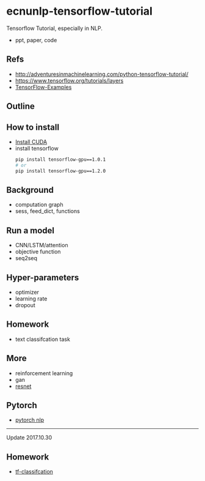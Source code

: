 # ecnunlp-tensorflow-tutorial

Tensorflow Tutorial, especially in NLP.

- ppt, paper, code

## Refs
- http://adventuresinmachinelearning.com/python-tensorflow-tutorial/
- https://www.tensorflow.org/tutorials/layers
- [TensorFlow-Examples](https://github.com/aymericdamien/TensorFlow-Examples)


## Outline

## How to install
- [Install CUDA](https://www.tensorflow.org/install/install_linux)
- install tensorflow
  ```bash
  pip install tensorflow-gpu==1.0.1
  # or
  pip install tensorflow-gpu==1.2.0
  ```

## Background

- computation graph
- sess, feed_dict, functions

## Run a model
  - CNN/LSTM/attention
  - objective function
  - seq2seq
  
## Hyper-parameters
  - optimizer
  - learning rate
  - dropout

## Homework
  - text classifcation task

## More
  - reinforcement learning
  - gan
  - [resnet](https://github.com/tensorflow/models/blob/master/official/resnet/resnet_model.py)

## Pytorch
  - [pytorch nlp](http://pytorch.org/tutorials/beginner/deep_learning_nlp_tutorial.html)
  

---
Update 2017.10.30
## Homework
- [tf-classifcation](https://github.com/rgtjf/tf-classification)